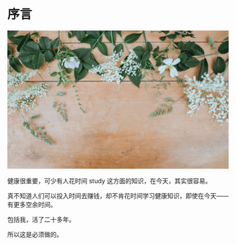 # 序言

![00](ima/annie-sprat.jpg)

健康很重要，可少有人花时间 study 这方面的知识，在今天，其实很容易。

真不知道人们可以投入时间去赚钱，却不肯花时间学习健康知识，即使在今天——有更多空余时间。

包括我，活了二十多年。

所以这是必须做的。